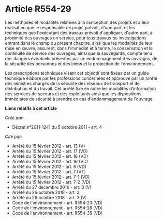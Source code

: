 # Article R554-29

Les méthodes et modalités relatives à la conception des projets et à leur réalisation que le responsable de projet prévoit,
d'une part, et les techniques que l'exécutant des travaux prévoit d'appliquer, d'autre part, à proximité des ouvrages en
service, pour tous travaux ou investigations entrant dans le champ du présent chapitre, ainsi que les modalités de leur mise
en œuvre, assurent, dans l'immédiat et à terme, la conservation et la continuité de service des ouvrages, ainsi que la
sauvegarde, compte tenu des dangers éventuels présentés par un endommagement des ouvrages, de la sécurité des personnes et
des biens et la protection de l'environnement.

Les prescriptions techniques visant cet objectif sont fixées par un guide technique élaboré par les professions concernées et
approuvé par un arrêté des ministres chargés de la sécurité des réseaux de transport et de distribution et du travail. Cet
arrêté fixe en outre les modalités d'information des services de secours et des exploitants ainsi que les dispositions
immédiates de sécurité à prendre en cas d'endommagement de l'ouvrage.

**Liens relatifs à cet article**

_Créé par_:

  - Décret n°2011-1241 du 5 octobre 2011 - art. 4

_Cité par_:

  - Arrêté du 15 février 2012 - art. 13 (V)
  - Arrêté du 15 février 2012 - art. 17 (VD)
  - Arrêté du 15 février 2012 - art. 18 (VD)
  - Arrêté du 15 février 2012 - art. 19 (VD)
  - Arrêté du 15 février 2012 - art. 6 (VD)
  - Arrêté du 15 février 2012 - art. 7 (VT)
  - Arrêté du 15 février 2012 - art. 7-1 (VD)
  - Arrêté du 15 février 2012 - art. 7-2 (VD)
  - Arrêté du 27 décembre 2016 - art. 3 (V)
  - Arrêté du 26 octobre 2018 - art. 2
  - Arrêté du 26 octobre 2018 - art. 3 (V)
  - Code de l'environnement - art. R554-23 (VD)
  - Code de l'environnement - art. R554-26 (VD)
  - Code de l'environnement - art. R554-35 (VD)
